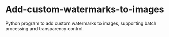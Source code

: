 # Add-custom-watermarks-to-images
Python program to add custom watermarks to images, supporting batch processing and transparency control.
